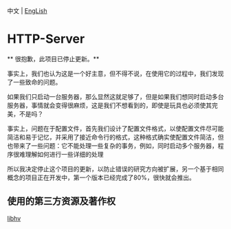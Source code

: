 中文 | [EngLish](https://github.com/Coder33485/HTTP-Server/blob/master/README.md)<br>

# HTTP-Server

** 很抱歉，此项目已停止更新。**<br>

事实上，我们也认为这是一个好主意，但不得不说，在使用它的过程中，我们发现了一些致命的问题。<br>

如果我们只启动一台服务器，那么显然这就足够了，但是如果我们想同时启动多台服务器，事情就会变得很麻烦，这是我们不想看到的，即使是玩具也必须使其完美，不是吗？<br>

事实上，问题在于配置文件，首先我们设计了配置文件格式，以使配置文件尽可能简洁和易于记忆，并采用了接近命令行的格式，这种格式确实使配置文件简洁，但也带来了一些问题：它不能处理一些复杂的事务，例如，同时启动多个服务器，程序很难理解如何进行一些详细的处理<br>

所以我决定停止这个项目的更新，以防止错误的研究方向被扩展，另一个基于相同概念的项目正在开发中，第一个版本已经完成了80%，很快就会推出。<br>

## 使用的第三方资源及著作权

[libhv](https://github.com/Coder33485/HTTP-Server/blob/master/public/libhv.md)<br>

